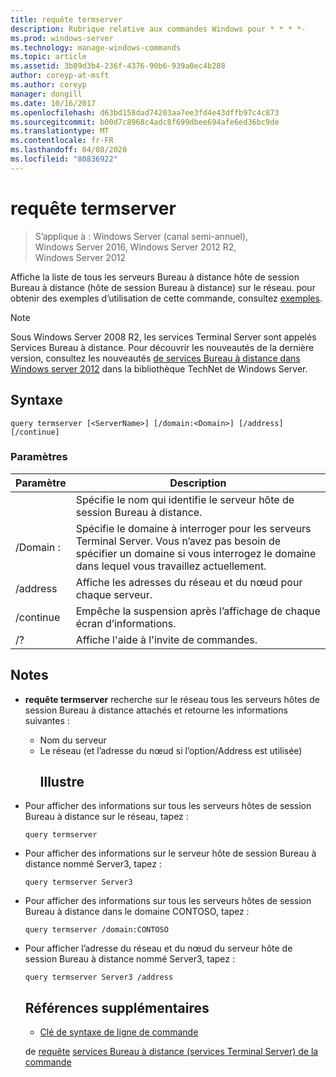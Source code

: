 ```yaml
---
title: requête termserver
description: Rubrique relative aux commandes Windows pour * * * *-
ms.prod: windows-server
ms.technology: manage-windows-commands
ms.topic: article
ms.assetid: 3b89d3b4-236f-4376-90b6-939a0ec4b288
author: coreyp-at-msft
ms.author: coreyp
manager: dongill
ms.date: 10/16/2017
ms.openlocfilehash: d63bd158dad74203aa7ee3fd4e43dffb97c4c873
ms.sourcegitcommit: b00d7c8968c4adc8f699dbee694afe6ed36bc9de
ms.translationtype: MT
ms.contentlocale: fr-FR
ms.lasthandoff: 04/08/2020
ms.locfileid: "80836922"
---
```

# <a name="query-termserver"></a>requête termserver

>S’applique à : Windows Server (canal semi-annuel), Windows Server 2016, Windows Server 2012 R2, Windows Server 2012

Affiche la liste de tous les serveurs Bureau à distance hôte de session Bureau à distance (hôte de session Bureau à distance) sur le réseau.
pour obtenir des exemples d’utilisation de cette commande, consultez [exemples](#BKMK_examples).
> [!NOTE]
> Sous Windows Server 2008 R2, les services Terminal Server sont appelés Services Bureau à distance. Pour découvrir les nouveautés de la dernière version, consultez les nouveautés [de services Bureau à distance dans Windows server 2012](https://technet.microsoft.com/library/hh831527) dans la bibliothèque TechNet de Windows Server.
> ## <a name="syntax"></a>Syntaxe
> ```
> query termserver [<ServerName>] [/domain:<Domain>] [/address] [/continue]
> ```
> ### <a name="parameters"></a>Paramètres
> 
> |    Paramètre     |                                                                        Description                                                                         |
> |------------------|------------------------------------------------------------------------------------------------------------------------------------------------------------|
> |   <ServerName>   |                                               Spécifie le nom qui identifie le serveur hôte de session Bureau à distance.                                               |
> | /Domain :<Domain> | Spécifie le domaine à interroger pour les serveurs Terminal Server. Vous n’avez pas besoin de spécifier un domaine si vous interrogez le domaine dans lequel vous travaillez actuellement. |
> |     /address     |                                                  Affiche les adresses du réseau et du nœud pour chaque serveur.                                                  |
> |    /continue     |                                              Empêche la suspension après l’affichage de chaque écran d’informations.                                               |
> |        /?        |                                                            Affiche l'aide à l'invite de commandes.                                                            |
> 
> ## <a name="remarks"></a>Notes
> - **requête termserver** recherche sur le réseau tous les serveurs hôtes de session Bureau à distance attachés et retourne les informations suivantes :
>   - Nom du serveur
>   - Le réseau (et l’adresse du nœud si l’option/Address est utilisée)
>     ## <a name="examples"></a><a name=BKMK_examples></a>Illustre
> - Pour afficher des informations sur tous les serveurs hôtes de session Bureau à distance sur le réseau, tapez :
>   ```
>   query termserver
>   ```
> - Pour afficher des informations sur le serveur hôte de session Bureau à distance nommé Server3, tapez :
>   ```
>   query termserver Server3
>   ```
> - Pour afficher des informations sur tous les serveurs hôtes de session Bureau à distance dans le domaine CONTOSO, tapez :
>   ```
>   query termserver /domain:CONTOSO
>   ```
> - Pour afficher l’adresse du réseau et du nœud du serveur hôte de session Bureau à distance nommé Server3, tapez :
>   ```
>   query termserver Server3 /address
>   ```
>   ## <a name="additional-references"></a>Références supplémentaires
>   - [Clé de syntaxe de ligne de commande](command-line-syntax-key.md)
>   
>   de [requête](query.md) [services Bureau à distance (services Terminal Server) de la commande](remote-desktop-services-terminal-services-command-reference.md)
